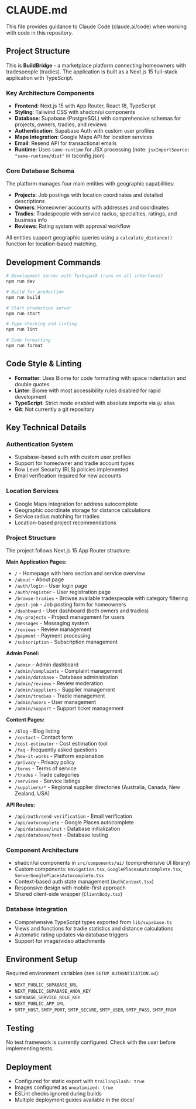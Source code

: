 # CLAUDE.md

This file provides guidance to Claude Code (claude.ai/code) when working with code in this repository.

## Project Structure

This is **BuildBridge** - a marketplace platform connecting homeowners with tradespeople (tradies). The application is built as a Next.js 15 full-stack application with TypeScript.

### Key Architecture Components

- **Frontend**: Next.js 15 with App Router, React 18, TypeScript
- **Styling**: Tailwind CSS with shadcn/ui components
- **Database**: Supabase (PostgreSQL) with comprehensive schemas for projects, owners, tradies, and reviews
- **Authentication**: Supabase Auth with custom user profiles
- **Maps Integration**: Google Maps API for location services
- **Email**: Resend API for transactional emails
- **Runtime**: Uses `same-runtime` for JSX processing (note: `jsxImportSource: "same-runtime/dist"` in tsconfig.json)

### Core Database Schema

The platform manages four main entities with geographic capabilities:
- **Projects**: Job postings with location coordinates and detailed descriptions
- **Owners**: Homeowner accounts with addresses and coordinates  
- **Tradies**: Tradespeople with service radius, specialties, ratings, and business info
- **Reviews**: Rating system with approval workflow

All entities support geographic queries using a `calculate_distance()` function for location-based matching.

## Development Commands

```bash
# Development server with Turbopack (runs on all interfaces)
npm run dev

# Build for production
npm run build

# Start production server
npm run start

# Type checking and linting
npm run lint

# Code formatting
npm run format
```

## Code Style & Linting

- **Formatter**: Uses Biome for code formatting with space indentation and double quotes
- **Linter**: Biome with most accessibility rules disabled for rapid development
- **TypeScript**: Strict mode enabled with absolute imports via `@/` alias
- **Git**: Not currently a git repository

## Key Technical Details

### Authentication System
- Supabase-based auth with custom user profiles
- Support for homeowner and tradie account types
- Row Level Security (RLS) policies implemented
- Email verification required for new accounts

### Location Services
- Google Maps integration for address autocomplete
- Geographic coordinate storage for distance calculations
- Service radius matching for tradies
- Location-based project recommendations

### Project Structure
The project follows Next.js 15 App Router structure:

**Main Application Pages:**
- `/` - Homepage with hero section and service overview
- `/about` - About page
- `/auth/login` - User login page
- `/auth/register` - User registration page
- `/browse-tradies` - Browse available tradespeople with category filtering
- `/post-job` - Job posting form for homeowners
- `/dashboard` - User dashboard (both owners and tradies)
- `/my-projects` - Project management for users
- `/messages` - Messaging system
- `/reviews` - Review management
- `/payment` - Payment processing
- `/subscription` - Subscription management

**Admin Panel:**
- `/admin` - Admin dashboard
- `/admin/complaints` - Complaint management
- `/admin/database` - Database administration
- `/admin/reviews` - Review moderation
- `/admin/suppliers` - Supplier management
- `/admin/tradies` - Tradie management
- `/admin/users` - User management
- `/admin/support` - Support ticket management

**Content Pages:**
- `/blog` - Blog listing
- `/contact` - Contact form
- `/cost-estimator` - Cost estimation tool
- `/faq` - Frequently asked questions
- `/how-it-works` - Platform explanation
- `/privacy` - Privacy policy
- `/terms` - Terms of service
- `/trades` - Trade categories
- `/services` - Service listings
- `/suppliers/*` - Regional supplier directories (Australia, Canada, New Zealand, USA)

**API Routes:**
- `/api/auth/send-verification` - Email verification
- `/api/autocomplete` - Google Places autocomplete
- `/api/database/init` - Database initialization
- `/api/database/test` - Database testing

### Component Architecture
- shadcn/ui components in `src/components/ui/` (comprehensive UI library)
- Custom components: `Navigation.tsx`, `GooglePlacesAutocomplete.tsx`, `ServerGooglePlacesAutocomplete.tsx`
- Context-based auth state management (`AuthContext.tsx`)
- Responsive design with mobile-first approach
- Shared client-side wrapper (`ClientBody.tsx`)

### Database Integration
- Comprehensive TypeScript types exported from `lib/supabase.ts`
- Views and functions for tradie statistics and distance calculations
- Automatic rating updates via database triggers
- Support for image/video attachments

## Environment Setup

Required environment variables (see `SETUP_AUTHENTICATION.md`):
- `NEXT_PUBLIC_SUPABASE_URL`
- `NEXT_PUBLIC_SUPABASE_ANON_KEY`
- `SUPABASE_SERVICE_ROLE_KEY`
- `NEXT_PUBLIC_APP_URL`
- `SMTP_HOST`, `SMTP_PORT`, `SMTP_SECURE`, `SMTP_USER`, `SMTP_PASS`, `SMTP_FROM`

## Testing

No test framework is currently configured. Check with the user before implementing tests.

## Deployment

- Configured for static export with `trailingSlash: true`
- Images configured as `unoptimized: true`
- ESLint checks ignored during builds
- Multiple deployment guides available in the docs/